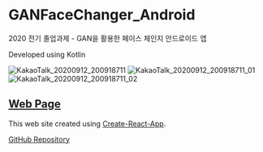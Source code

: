 # GANFaceChanger_Android
2020 전기 졸업과제 - GAN을 활용한 페이스 체인지 안드로이드 앱  
  
Developed using Kotlin
  
   
  ![KakaoTalk_20200912_200918711](https://user-images.githubusercontent.com/37135279/93710080-b9360e00-fb7e-11ea-87ef-dfeed24f0ad1.jpg)
![KakaoTalk_20200912_200918711_01](https://user-images.githubusercontent.com/37135279/93710112-0c0fc580-fb7f-11ea-86d9-f6e7db3c5d16.jpg)
![KakaoTalk_20200912_200918711_02](https://user-images.githubusercontent.com/37135279/93710113-0d40f280-fb7f-11ea-9547-1777f9dcd5dc.jpg)

## [Web Page](https://znznz6037.github.io/GANFaceChanger/#/)
  
This web site created using [Create-React-App](https://github.com/facebook/create-react-app).  
  
[GitHub Repository](https://github.com/znznz6037/GANFaceChanger)
